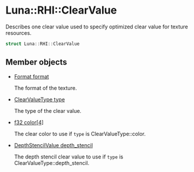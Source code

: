 # Luna::RHI::ClearValue
Describes one clear value used to specify optimized clear value for texture resources. 

```c++
struct Luna::RHI::ClearValue
```

## Member objects
* [Format format](struct_luna_1_1_r_h_i_1_1_clear_value_1a751c4987b2c6908c70a915ab18d36653.md)

    The format of the texture. 

* [ClearValueType type](struct_luna_1_1_r_h_i_1_1_clear_value_1a4c201b9d911922b933aae1ca8ca6cabc.md)

    The type of the clear value. 

* [f32 color[4]](struct_luna_1_1_r_h_i_1_1_clear_value_1affad11157b63d4d2107c386cc8e645b0.md)

    The clear color to use if `type` is ClearValueType::color. 

* [DepthStencilValue depth_stencil](struct_luna_1_1_r_h_i_1_1_clear_value_1ac6118bde2829ede2b6cf3e91ac2e5a02.md)

    The depth stencil clear value to use if `type` is ClearValueType::depth_stencil. 

